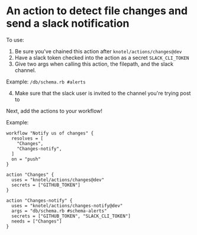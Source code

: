 # An action to detect file changes and send a slack notification

To use:

1) Be sure you've chained this action after `knotel/actions/changes@dev`
2) Have a slack token checked into the action as a secret `SLACK_CLI_TOKEN`
3) Give two args when calling this action, the filepath, and the slack channel.

Example: `/db/schema.rb #alerts`

4) Make sure that the slack user is invited to the channel you're trying post to

Next, add the actions to your workflow!

Example:
```
workflow "Notify us of changes" {
  resolves = [
    "Changes",
    "Changes-notify",
  ]
  on = "push"
}

action "Changes" {
  uses = "knotel/actions/changes@dev"
  secrets = ["GITHUB_TOKEN"]
}

action "Changes-notify" {
  uses = "knotel/actions/changes-notify@dev"
  args = "db/schema.rb #schema-alerts"
  secrets = ["GITHUB_TOKEN", "SLACK_CLI_TOKEN"]
  needs = ["Changes"]
}
```

